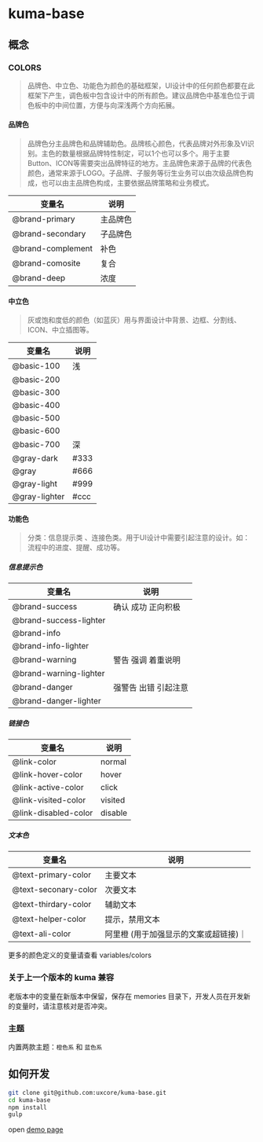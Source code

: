 # kuma-base

## 概念

### COLORS

> 品牌色、中立色、功能色为颜色的基础框架，UI设计中的任何颜色都要在此框架下产生，调色板中包含设计中的所有颜色。建议品牌色中基准色位于调色板中的中间位置，方便与向深浅两个方向拓展。

#### 品牌色

> 品牌色分主品牌色和品牌辅助色。品牌核心颜色，代表品牌对外形象及VI识别。主色的数量根据品牌特性制定，可以1个也可以多个。用于主要Button、ICON等需要突出品牌特征的地方。主品牌色来源于品牌的代表色颜色，通常来源于LOGO。子品牌、子服务等衍生业务可以由次级品牌色构成，也可以由主品牌色构成，主要依据品牌策略和业务模式。

| 变量名 | 说明 |
| --- | --- |
| @brand-primary | 主品牌色 |
| @brand-secondary | 子品牌色 |
| @brand-complement | 补色 | 
| @brand-comosite | 复合 |
| @brand-deep | 浓度 |

#### 中立色

> 灰或饱和度低的颜色（如蓝灰）用与界面设计中背景、边框、分割线、ICON、中立插图等。

| 变量名 | 说明 |
| --- | --- |
| @basic-100 | 浅 |
| @basic-200 | |
| @basic-300 | |
| @basic-400 | |
| @basic-500 | |
| @basic-600 | |
| @basic-700 | 深 |
| @gray-dark | #333 |
| @gray | #666 |
| @gray-light | #999 |
| @gray-lighter | #ccc |


#### 功能色

> 分类：信息提示类 、连接色类。用于UI设计中需要引起注意的设计。如：流程中的进度、提醒、成功等。

##### 信息提示色

| 变量名 | 说明 |
| --- | --- |
| @brand-success | 确认 成功 正向积极 |
| @brand-success-lighter | |
| @brand-info | |
| @brand-info-lighter | |
| @brand-warning | 警告 强调 着重说明 |
| @brand-warning-lighter | |
| @brand-danger | 强警告 出错 引起注意 |
| @brand-danger-lighter | |

##### 链接色

| 变量名 | 说明 |
| --- | --- |
| @link-color | normal |
| @link-hover-color | hover |
| @link-active-color | click |
| @link-visited-color | visited |
| @link-disabled-color | disable |

##### 文本色

| 变量名 | 说明 |
| --- | --- |
| @text-primary-color | 主要文本 |
| @text-seconary-color | 次要文本 |
| @text-thirdary-color | 辅助文本 |
| @text-helper-color | 提示，禁用文本 |
| @text-ali-color | 阿里橙 (用于加强显示的文案或超链接)｜

更多的颜色定义的变量请查看 variables/colors

### 关于上一个版本的 kuma 兼容

老版本中的变量在新版本中保留，保存在 memories 目录下，开发人员在开发新的变量时，请注意核对是否冲突。

### 主题

内置两款主题：`橙色系` 和 `蓝色系`

## 如何开发

```sh
git clone git@github.com:uxcore/kuma-base.git
cd kuma-base
npm install
gulp
```
open [demo page](http://localhost:8083/demo.html)